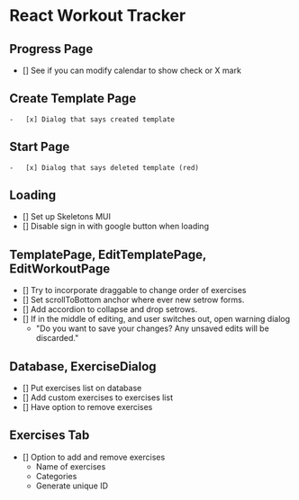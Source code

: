 # React Workout Tracker

## Progress Page

-   [] See if you can modify calendar to show check or X mark

## Create Template Page

    -   [x] Dialog that says created template

## Start Page

    -   [x] Dialog that says deleted template (red)

## Loading

-   [] Set up Skeletons MUI
-   [] Disable sign in with google button when loading

## TemplatePage, EditTemplatePage, EditWorkoutPage

-   [] Try to incorporate draggable to change order of exercises
-   [] Set scrollToBottom anchor where ever new setrow forms.
-   [] Add accordion to collapse and drop setrows.
-   [] If in the middle of editing, and user switches out, open warning dialog
    -   "Do you want to save your changes? Any unsaved edits will be discarded."

## Database, ExerciseDialog

-   [] Put exercises list on database
-   [] Add custom exercises to exercises list
-   [] Have option to remove exercises

## Exercises Tab

-   [] Option to add and remove exercises
    -   Name of exercises
    -   Categories
    -   Generate unique ID
